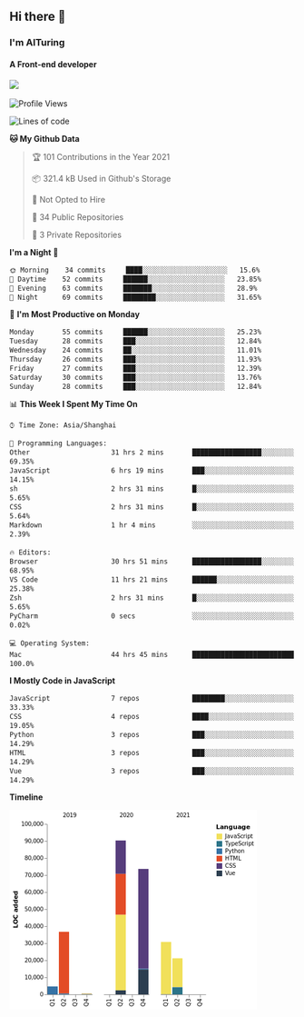 ## Hi there 👋
### I'm AITuring
#### A Front-end developer

<img src="./dhx.gif" width="400px"/>

<!--START_SECTION:waka-->
![Profile Views](http://img.shields.io/badge/Profile%20Views-1-blue)

![Lines of code](https://img.shields.io/badge/From%20Hello%20World%20I%27ve%20Written-257900%20lines%20of%20code-blue)

**🐱 My Github Data** 

> 🏆 101 Contributions in the Year 2021
 > 
> 📦 321.4 kB Used in Github's Storage 
 > 
> 🚫 Not Opted to Hire
 > 
> 📜 34 Public Repositories 
 > 
> 🔑 3 Private Repositories  
 > 
**I'm a Night 🦉** 

```text
🌞 Morning    34 commits     ████░░░░░░░░░░░░░░░░░░░░░   15.6% 
🌆 Daytime    52 commits     ██████░░░░░░░░░░░░░░░░░░░   23.85% 
🌃 Evening    63 commits     ███████░░░░░░░░░░░░░░░░░░   28.9% 
🌙 Night      69 commits     ████████░░░░░░░░░░░░░░░░░   31.65%

```
📅 **I'm Most Productive on Monday** 

```text
Monday       55 commits     ██████░░░░░░░░░░░░░░░░░░░   25.23% 
Tuesday      28 commits     ███░░░░░░░░░░░░░░░░░░░░░░   12.84% 
Wednesday    24 commits     ██░░░░░░░░░░░░░░░░░░░░░░░   11.01% 
Thursday     26 commits     ███░░░░░░░░░░░░░░░░░░░░░░   11.93% 
Friday       27 commits     ███░░░░░░░░░░░░░░░░░░░░░░   12.39% 
Saturday     30 commits     ███░░░░░░░░░░░░░░░░░░░░░░   13.76% 
Sunday       28 commits     ███░░░░░░░░░░░░░░░░░░░░░░   12.84%

```


📊 **This Week I Spent My Time On** 

```text
⌚︎ Time Zone: Asia/Shanghai

💬 Programming Languages: 
Other                    31 hrs 2 mins       █████████████████░░░░░░░░   69.35% 
JavaScript               6 hrs 19 mins       ███░░░░░░░░░░░░░░░░░░░░░░   14.15% 
sh                       2 hrs 31 mins       █░░░░░░░░░░░░░░░░░░░░░░░░   5.65% 
CSS                      2 hrs 31 mins       █░░░░░░░░░░░░░░░░░░░░░░░░   5.64% 
Markdown                 1 hr 4 mins         ░░░░░░░░░░░░░░░░░░░░░░░░░   2.39%

🔥 Editors: 
Browser                  30 hrs 51 mins      █████████████████░░░░░░░░   68.95% 
VS Code                  11 hrs 21 mins      ██████░░░░░░░░░░░░░░░░░░░   25.38% 
Zsh                      2 hrs 31 mins       █░░░░░░░░░░░░░░░░░░░░░░░░   5.65% 
PyCharm                  0 secs              ░░░░░░░░░░░░░░░░░░░░░░░░░   0.02%

💻 Operating System: 
Mac                      44 hrs 45 mins      █████████████████████████   100.0%

```

**I Mostly Code in JavaScript** 

```text
JavaScript               7 repos             ████████░░░░░░░░░░░░░░░░░   33.33% 
CSS                      4 repos             ████░░░░░░░░░░░░░░░░░░░░░   19.05% 
Python                   3 repos             ███░░░░░░░░░░░░░░░░░░░░░░   14.29% 
HTML                     3 repos             ███░░░░░░░░░░░░░░░░░░░░░░   14.29% 
Vue                      3 repos             ███░░░░░░░░░░░░░░░░░░░░░░   14.29%

```


**Timeline**

![Chart not found](https://raw.githubusercontent.com/AITuring/AITuring/main/charts/bar_graph.png) 


<!--END_SECTION:waka-->


